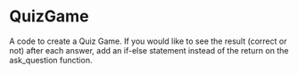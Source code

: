 # QuizGame
A code to create a Quiz Game.
If you would like to see the result (correct or not) after each answer, add an if-else statement instead of the return on the ask_question function.

